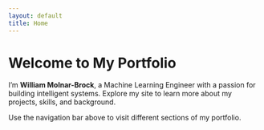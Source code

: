 ```yaml
---
layout: default
title: Home
---
```


# Welcome to My Portfolio

I’m **William Molnar-Brock**, a Machine Learning Engineer with a passion for building intelligent systems. Explore my site to learn more about my projects, skills, and background.

Use the navigation bar above to visit different sections of my portfolio.
